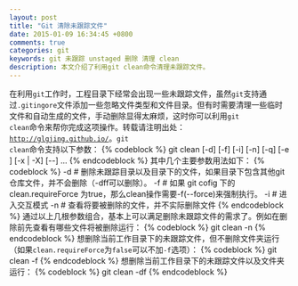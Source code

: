 ```yaml
---
layout: post
title: "Git 清除未跟踪文件"
date: 2015-01-09 16:34:45 +0800
comments: true
categories: git
keywords: git 未跟踪 unstaged 删除 清理 clean
description: 本文介绍了利用git clean命令清理未跟踪文件。
---
```

在利用<code>git</code>工作时，工程目录下经常会出现一些未跟踪文件，虽然<code>git</code>支持通过<code>.gitingore</code>文件添加一些忽略文件类型和文件目录。但有时需要清理一些临时文件和自动生成的文件，手动删除显得太麻烦，这时你可以利用<code>git clean</code>命令来帮你完成这项操作。转载请注明出处：<code>http://glgjing.github.io/</code>。<code>git clean</code>命令支持以下参数：
{% codeblock %}
git clean [-d] [-f] [-i] [-n] [-q] [-e <pattern>] [-x | -X] [--] <path>...
{% endcodeblock %}
其中几个主要参数用法如下：
{% codeblock %}
-d   # 删除未跟踪目录以及目录下的文件，如果目录下包含其他git仓库文件，并不会删除（-dff可以删除）。
-f   # 如果 git cofig 下的 clean.requireForce 为true，那么clean操作需要-f(--force)来强制执行。
-i   # 进入交互模式
-n   # 查看将要被删除的文件，并不实际删除文件
{% endcodeblock %}
通过以上几根参数组合，基本上可以满足删除未跟踪文件的需求了。例如在删除前先查看有哪些文件将被删除运行：
{% codeblock %}
git clean -n
{% endcodeblock %}
想删除当前工作目录下的未跟踪文件，但不删除文件夹运行（如果<code>clean.requireForce</code>为<code>false</code>可以不加<code>-f</code>选项）：
{% codeblock %}
git clean -f
{% endcodeblock %}
想删除当前工作目录下的未跟踪文件以及文件夹运行：
{% codeblock %}
git clean -df
{% endcodeblock %}